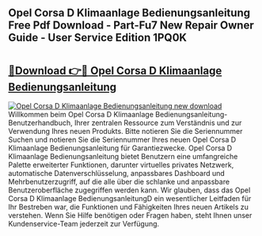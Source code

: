 ## Opel Corsa D Klimaanlage Bedienungsanleitung Free Pdf Download - Part-Fu7 New Repair Owner Guide - User Service Edition 1PQ0K

# <h2><a href="http://df5ark.blite.top/?on=Opel+Corsa+D+Klimaanlage+Bedienungsanleitung">🔗Download 👉🔴 Opel Corsa D Klimaanlage Bedienungsanleitung</a></h2>

[![Opel Corsa D Klimaanlage Bedienungsanleitung new download](https://i.imgur.com/lujVjoI.png)](http://df5ark.blite.top/?on=Opel+Corsa+D+Klimaanlage+Bedienungsanleitung)
Willkommen beim Opel Corsa D Klimaanlage Bedienungsanleitung-Benutzerhandbuch, Ihrer zentralen Ressource zum Verständnis und zur Verwendung Ihres neuen Produkts. Bitte notieren Sie die Seriennummer Suchen und notieren Sie die Seriennummer Ihres neuen Opel Corsa D Klimaanlage Bedienungsanleitung für Garantiezwecke. Opel Corsa D Klimaanlage Bedienungsanleitung bietet Benutzern eine umfangreiche Palette erweiterter Funktionen, darunter virtuelles privates Netzwerk, automatische Datenverschlüsselung, anpassbares Dashboard und Mehrbenutzerzugriff, auf die alle über die schlanke und anpassbare Benutzeroberfläche zugegriffen werden kann. Wir glauben, dass das Opel Corsa D Klimaanlage BedienungsanleitungD ein wesentlicher Leitfaden für Ihr Bestreben war, die Funktionen und Fähigkeiten Ihres neuen Artikels zu verstehen. Wenn Sie Hilfe benötigen oder Fragen haben, steht Ihnen unser Kundenservice-Team jederzeit zur Verfügung.
